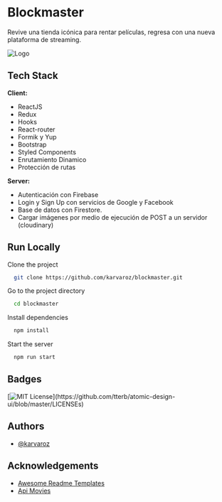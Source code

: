 
# Blockmaster

Revive una tienda icónica para rentar películas, regresa con una nueva plataforma de streaming.


![Logo](https://res.cloudinary.com/karvaroz/image/upload/v1652643269/blockmaster/f46ganoy4iie4gaukdhl.jpg)



## Tech Stack

**Client:** 
- ReactJS
- Redux
- Hooks
- React-router
- Formik y Yup
- Bootstrap
- Styled Components
- Enrutamiento Dinamico
- Protección de rutas

**Server:** 
- Autenticación con Firebase
- Login y Sign Up con servicios de Google y Facebook
- Base de datos con Firestore. 
- Cargar imágenes por medio de ejecución de POST a un servidor (cloudinary)


## Run Locally

Clone the project

```bash
  git clone https://github.com/karvaroz/blockmaster.git
```

Go to the project directory

```bash
  cd blockmaster
```

Install dependencies

```bash
  npm install
```

Start the server

```bash
  npm run start
```


## Badges

[![MIT License](https://img.shields.io/apm/l/atomic-design-ui.svg?)](https://github.com/tterb/atomic-design-ui/blob/master/LICENSEs)



## Authors

- [@karvaroz](https://www.github.com/karvaroz)


## Acknowledgements

 - [Awesome Readme Templates](https://awesomeopensource.com/project/elangosundar/awesome-README-templates)
 - [Api Movies](https://www.themoviedb.org/)

